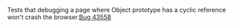 Tests that debugging a page where Object prototype has a cyclic reference won't crash the browser.[Bug 43558](https://bugs.webkit.org/show_bug.cgi?id=43558)
